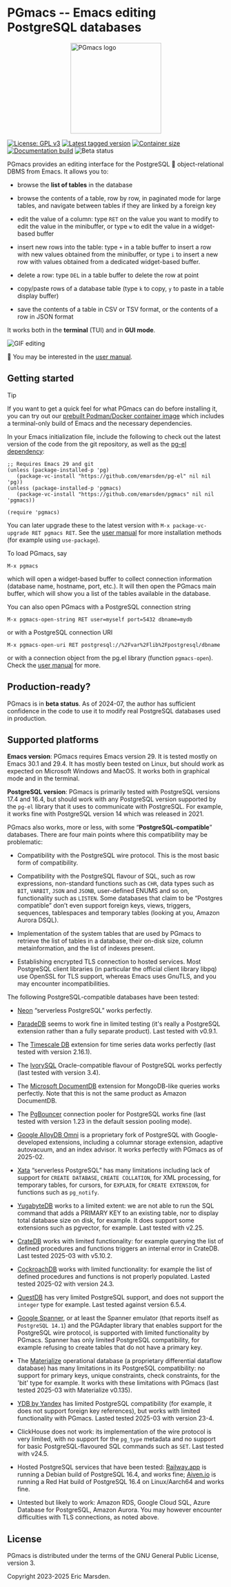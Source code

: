 # PGmacs -- Emacs editing PostgreSQL databases

<img src="doc/src/img/PGmacs-logo.svg"
     alt="PGmacs logo"
     style="width:15em;display:block;margin:auto">

[![License: GPL v3](https://img.shields.io/badge/License-GPL%20v3-blue.svg)](https://www.gnu.org/licenses/gpl-3.0.html)
[![Latest tagged version](https://img.shields.io/github/v/tag/emarsden/pgmacs?label=Latest%20tagged%20version)](https://github.com/emarsden/pgmacs/)
[![Container size](https://ghcr-badge.egpl.dev/emarsden/pgmacs/size?label=Container%20image)](https://github.com/users/emarsden/packages/container/package/pgmacs)
[![Documentation build](https://img.shields.io/github/actions/workflow/status/emarsden/pgmacs/mdbook.yml?label=Documentation)](https://github.com/emarsden/pgmacs/actions/)
![Beta status](https://img.shields.io/badge/status-beta-blue)


PGmacs provides an editing interface for the PostgreSQL 🐘 object-relational DBMS from Emacs.
It allows you to:

- browse the **list of tables** in the database

- browse the contents of a table, row by row, in paginated mode for large tables, and navigate
  between tables if they are linked by a foreign key

- edit the value of a column: type `RET` on the value you want to modify to edit the value in the
  minibuffer, or type `w` to edit the value in a widget-based buffer

- insert new rows into the table: type `+` in a table buffer to insert a row with new values
  obtained from the minibuffer, or type `i` to insert a new row with values obtained from a
  dedicated widget-based buffer.

- delete a row: type `DEL` in a table buffer to delete the row at point

- copy/paste rows of a database table (type `k` to copy, `y` to paste in a table display buffer)

- save the contents of a table in CSV or TSV format, or the contents of a row in JSON format

It works both in the **terminal** (TUI) and in **GUI mode**.

![GIF editing](doc/src/img/edit-value.gif)


📖 You may be interested in the [user manual](https://emarsden.github.io/pgmacs/).


## Getting started

> [!TIP]
> If you want to get a quick feel for what PGmacs can do before installing it, you can try out our
> [prebuilt Podman/Docker container image](https://emarsden.github.io/pgmacs/container.html) which
> includes a terminal-only build of Emacs and the necessary dependencies.


In your Emacs initialization file, include the following to check out the latest version of the code
from the git repository, as well as the [pg-el dependency](https://github.com/emarsden/pg-el/):

    ;; Requires Emacs 29 and git
    (unless (package-installed-p 'pg)
       (package-vc-install "https://github.com/emarsden/pg-el" nil nil 'pg))
    (unless (package-installed-p 'pgmacs)
       (package-vc-install "https://github.com/emarsden/pgmacs" nil nil 'pgmacs))

    (require 'pgmacs)


You can later upgrade these to the latest version with `M-x package-vc-upgrade RET pgmacs RET`. See
the [user manual](https://emarsden.github.io/pgmacs/quickstart.html) for more installation methods
(for example using `use-package`).

To load PGmacs, say 

    M-x pgmacs
    
which will open a widget-based buffer to collect connection information (database name, hostname,
port, etc.). It will then open the PGmacs main buffer, which will show you a list of the tables
available in the database.

You can also open PGmacs with a PostgreSQL connection string

    M-x pgmacs-open-string RET user=myself port=5432 dbname=mydb

or with a PostgreSQL connection URI

    M-x pgmacs-open-uri RET postgresql://%2Fvar%2Flib%2Fpostgresql/dbname

or with a connection object from the pg.el library (function `pgmacs-open`). Check the [user
manual](https://emarsden.github.io/pgmacs/) for more. 


## Production-ready? 

PGmacs is in **beta status**. As of 2024-07, the author has sufficient confidence in the code to use
it to modify real PostgreSQL databases used in production.


## Supported platforms

**Emacs version**: PGmacs requires Emacs version 29. It is tested mostly on Emacs 30.1 and 29.4. It
has mostly been tested on Linux, but should work as expected on Microsoft Windows and MacOS. It
works both in graphical mode and in the terminal.

**PostgreSQL version**: PGmacs is primarily tested with PostgreSQL versions 17.4 and 16.4, but
should work with any PostgreSQL version supported by the `pg-el` library that it uses to communicate
with PostgreSQL. For example, it works fine with PostgreSQL version 14 which was released in 2021.

PGmacs also works, more or less, with some “**PostgreSQL-compatible**” databases. There are four main
points where this compatibility may be problematic:

- Compatibility with the PostgreSQL wire protocol. This is the most basic form of compatibility.

- Compatibility with the PostgreSQL flavour of SQL, such as row expressions, non-standard functions
  such as `CHR`, data types such as `BIT`, `VARBIT`, `JSON` and `JSONB`, user-defined ENUMS and so
  on, functionality such as `LISTEN`. Some databases that claim to be “Postgres compatible” don’t
  even support foreign keys, views, triggers, sequences, tablespaces and temporary tables (looking
  at you, Amazon Aurora DSQL).

- Implementation of the system tables that are used by PGmacs to retrieve the list of tables in a
  database, their on-disk size, column metainformation, and the list of indexes present.

- Establishing encrypted TLS connection to hosted services. Most PostgreSQL client libraries (in
  particular the official client library libpq) use OpenSSL for TLS support, whereas Emacs uses
  GnuTLS, and you may encounter incompatibilities.

The following PostgreSQL-compatible databases have been tested:

- [Neon](https://neon.tech/) “serverless PostgreSQL” works perfectly.

- [ParadeDB](https://www.paradedb.com/) seems to work fine in limited testing (it's really a
  PostgreSQL extension rather than a fully separate product). Last tested with v0.9.1.
  
- The [Timescale DB](https://www.timescale.com/) extension for time series data works perfectly
  (last tested with version 2.16.1).

- The [IvorySQL](https://www.ivorysql.org/) Oracle-compatible flavour of PostgreSQL works perfectly
  (last tested with version 3.4).

- The [Microsoft DocumentDB](https://github.com/microsoft/documentdb) extension for MongoDB-like
  queries works perfectly. Note that this is not the same product as Amazon DocumentDB.

- The [PgBouncer](https://www.pgbouncer.org/) connection pooler for PostgreSQL works fine (last
  tested with version 1.23 in the default session pooling mode).

- [Google AlloyDB Omni](https://cloud.google.com/alloydb/omni/docs/quickstart) is a proprietary fork
  of PostgreSQL with Google-developed extensions, including a columnar storage extension, adaptive
  autovacuum, and an index advisor. It works perfectly with PGmacs as of 2025-02.

- [Xata](https://xata.io/) “serverless PostgreSQL” has many limitations including lack of support
  for `CREATE DATABASE`, `CREATE COLLATION`, for XML processing, for temporary tables, for cursors,
  for `EXPLAIN`, for `CREATE EXTENSION`, for functions such as `pg_notify`.

- [YugabyteDB](https://yugabyte.com/) works to a limited extent: we are not able to run the SQL
  command that adds a PRIMARY KEY to an existing table, nor to display total database size on disk,
  for example. It does support some extensions such as pgvector, for example. Last tested with
  v2.25.
  
- [CrateDB](https://crate.io/) works with limited functionality: for example querying the list of
  defined procedures and functions triggers an internal error in CrateDB. Last tested 2025-03 with
  v5.10.2.

- [CockroachDB](https://github.com/cockroachdb/cockroach) works with limited functionality: for
  example the list of defined procedures and functions is not properly populated. Lasted tested
  2025-02 with version 24.3.

- [QuestDB](https://questdb.io/) has very limited PostgreSQL support, and does not support the
  `integer` type for example. Last tested against version 6.5.4.

- [Google Spanner](https://cloud.google.com/spanner), or at least the Spanner emulator (that reports
  itself as `PostgreSQL 14.1`) and the PGAdapter library that enables support for the PostgreSQL
  wire protocol, is supported with limited functionality by PGmacs. Spanner has only limited
  PostgreSQL compatibility, for example refusing to create tables that do not have a primary key.

- The [Materialize](https://materialize.com/) operational database (a proprietary differential
  dataflow database) has many limitations in its PostgreSQL compatibility: no support for primary
  keys, unique constraints, check constraints, for the 'bit' type for example. It works with these
  limitations with PGmacs (last tested 2025-03 with Materialize v0.135).

- [YDB by Yandex](https://ydb.tech/docs/en/postgresql/docker-connect) has limited PostgreSQL
  compatibility (for example, it does not support foreign key references), but works with limited
  functionality with PGmacs. Lasted tested 2025-03 with version 23-4.

- ClickHouse does not work: its implementation of the wire protocol is very limited, with no support
  for the `pg_type` metadata and no support for basic PostgreSQL-flavoured SQL commands such as
  `SET`. Last tested with v24.5.

- Hosted PostgreSQL services that have been tested: [Railway.app](https://railway.app/) is running a
  Debian build of PostgreSQL 16.4, and works fine; [Aiven.io](https://aiven.io/) is running a Red
  Hat build of PostgreSQL 16.4 on Linux/Aarch64 and works fine.

- Untested but likely to work: Amazon RDS, Google Cloud SQL, Azure Database for PostgreSQL, Amazon
  Aurora. You may however encounter difficulties with TLS connections, as noted above.


## License

PGmacs is distributed under the terms of the GNU General Public License, version 3.

Copyright 2023-2025 Eric Marsden.


